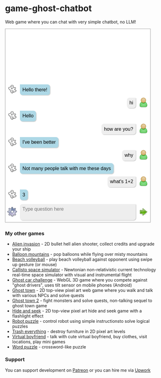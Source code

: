 # game-ghost-chatbot
Web game where you can chat with very simple chatbot, no LLM!

[<img src="image/demo.png">](https://dvhx.github.io/game-ghost-chatbot/)

### My other games

- [Alien invasion](https://github.com/dvhx/game-alien-invasion) - 2D bullet hell alien shooter, collect credits and upgrade your ship
- [Balloon mountains](https://github.com/dvhx/game-balloon-mountains) - pop balloons while flying over misty mountains
- [Beach volleyball](https://github.com/dvhx/game-beach-volleyball) - play beach volleyball against opponent using swipe up gesture (or mouse)
- [Callisto space simulator](https://github.com/dvhx/game-callisto-space-simulator) - Newtonian non-relativistic current technology real-time space simulator with visual and instrumental flight
- [Ghost car challenge](https://github.com/dvhx/game-ghost-car-challenge) - WebGL 3D game where you compete against "ghost drivers", uses tilt sensor on mobile phones (Android)
- [Ghost town](https://github.com/dvhx/game-ghost-town) - 2D top-view pixel art web game where you walk and talk with various NPCs and solve quests
- [Ghost town 2](https://github.com/dvhx/game-ghost-town-2) - fight monsters and solve quests, non-talking sequel to ghost town game
- [Hide and seek](https://github.com/dvhx/game-hide-and-seek) - 2D top-view pixel art hide and seek game with a flashlight effect
- [Robot puzzle](https://github.com/dvhx/game-robot-puzzle) - control robot using simple instructionsto solve logical puzzles
- [Trash everything](https://github.com/dvhx/game-trash-everything) - destroy furniture in 2D pixel art levels
- [Virtual boyfriend](https://github.com/dvhx/game-virtual-boyfriend) - talk with cute virtual boyfriend, buy clothes, visit locations, play mini games
- [Word puzzle](https://github.com/dvhx/game-word-puzzle) - crossword-like puzzle

### Support

You can support development on [Patreon](https://www.patreon.com/DusanHalicky) or you can hire me via [Upwork](https://www.upwork.com/freelancers/~013b4c3d6e772fdb01)

